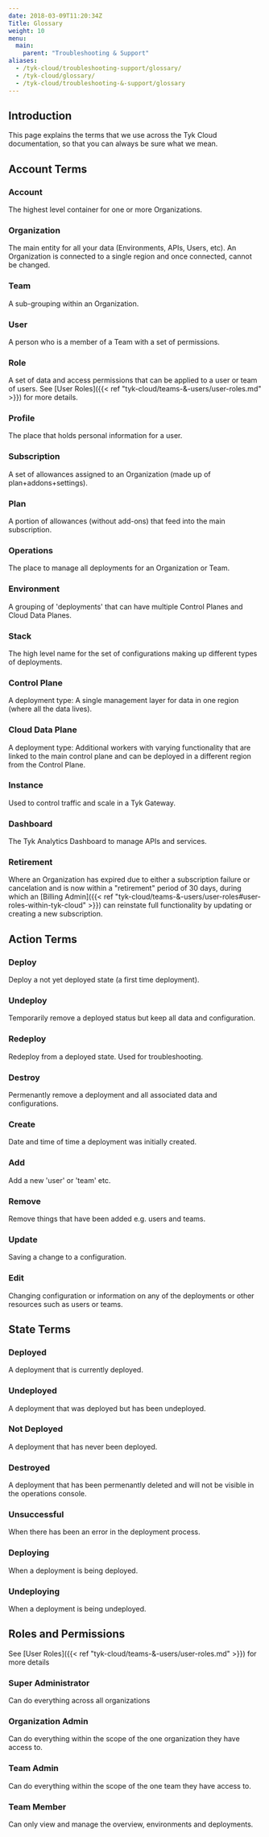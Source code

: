 ```yaml
---
date: 2018-03-09T11:20:34Z
Title: Glossary
weight: 10
menu:
  main:
    parent: "Troubleshooting & Support"
aliases:
  - /tyk-cloud/troubleshooting-support/glossary/
  - /tyk-cloud/glossary/
  - /tyk-cloud/troubleshooting-&-support/glossary
---
```


## Introduction

This page explains the terms that we use across the Tyk Cloud documentation, so that you can always be sure what we mean.

## Account Terms

### Account

The highest level container for one or more Organizations.

### Organization

The main entity for all your data (Environments, APIs, Users, etc). An Organization is connected to a single region and once connected, cannot be changed.

### Team

A sub-grouping within an Organization.

### User

A person who is a member of a Team with a set of permissions.

### Role

A set of data and access permissions that can be applied to a user or team of users. See [User Roles]({{< ref "tyk-cloud/teams-&-users/user-roles.md" >}}) for more details.

### Profile

The place that holds personal information for a user.

### Subscription

A set of allowances assigned to an Organization (made up of plan+addons+settings).

### Plan

A portion of allowances (without add-ons) that feed into the main subscription.

### Operations

The place to manage all deployments for an Organization or Team.

### Environment

A grouping of 'deployments' that can have multiple Control Planes and Cloud Data Planes.

### Stack

The high level name for the set of configurations making up different types of deployments.

### Control Plane

A deployment type: A single management layer for data in one region (where all the data lives).

### Cloud Data Plane

A deployment type: Additional workers with varying functionality that are linked to the main control plane and can be deployed in a different region from the Control Plane.

### Instance

Used to control traffic and scale in a Tyk Gateway.

### Dashboard

The Tyk Analytics Dashboard to manage APIs and services.

### Retirement

Where an Organization has expired due to either a subscription failure or cancelation and is now within a "retirement" period of 30 days, during which an [Billing Admin]({{< ref "tyk-cloud/teams-&-users/user-roles#user-roles-within-tyk-cloud" >}}) can reinstate full functionality by updating or creating a new subscription.

## Action Terms

### Deploy

Deploy a not yet deployed state (a first time deployment).

### Undeploy

Temporarily remove a deployed status but keep all data and configuration.

### Redeploy

Redeploy from a deployed state. Used for troubleshooting.

### Destroy

Permenantly remove a deployment and all associated data and configurations.

### Create

Date and time of time a deployment was initially created.

### Add

Add a new 'user' or 'team' etc.

### Remove

Remove things that have been added e.g. users and teams.

### Update

Saving a change to a configuration.

### Edit

Changing configuration or information on any of the deployments or other resources such as users or teams.

## State Terms

### Deployed

A deployment that is currently deployed.

### Undeployed

A deployment that was deployed but has been undeployed.

### Not Deployed

A deployment that has never been deployed.

### Destroyed

A deployment that has been permenantly deleted and will not be visible in the operations console.

### Unsuccessful

When there has been an error in the deployment process.

### Deploying

When a deployment is being deployed.

### Undeploying

When a deployment is being undeployed.

## Roles and Permissions

See [User Roles]({{< ref "tyk-cloud/teams-&-users/user-roles.md" >}}) for more details

### Super Administrator

Can do everything across all organizations

### Organization Admin

Can do everything within the scope of the one organization they have access to.

### Team Admin

Can do everything within the scope of the one team they have access to.

### Team Member

Can only view and manage the overview, environments and deployments.
